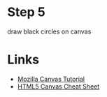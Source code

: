 # Step 5

draw black circles on canvas

# Links

- [Mozilla Canvas Tutorial](https://developer.mozilla.org/en/Canvas_tutorial)
- [HTML5 Canvas Cheat Sheet](http://www.nihilogic.dk/labs/canvas_sheet/HTML5_Canvas_Cheat_Sheet.pdf)